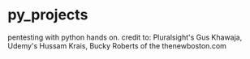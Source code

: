 # py_projects
pentesting with python hands on.
 credit to:
 Pluralsight's Gus Khawaja, 
 Udemy's Hussam Krais, 
 Bucky Roberts of the thenewboston.com
